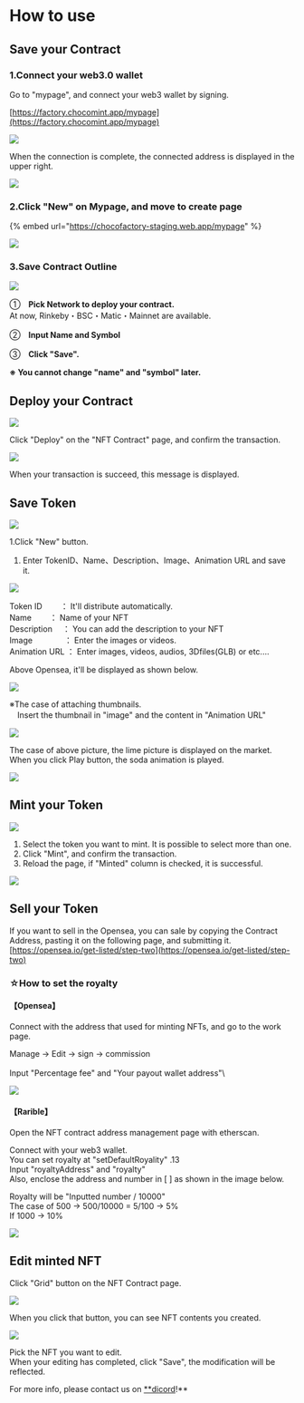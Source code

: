 # How to use

## Save your Contract

### 1.Connect your web3.0 wallet

Go to "mypage", and connect your web3 wallet by signing.

[https://factory.chocomint.app/mypage](https://factory.chocomint.app/mypage)

![](<../../.gitbook/assets/image (42).png>)

When the connection is complete, the connected address is displayed in the upper right.

![](<../../.gitbook/assets/image (1).png>)

### 2.Click "New" on Mypage, and move to create page

{% embed url="https://chocofactory-staging.web.app/mypage" %}

![](<../../.gitbook/assets/image (2).png>)

### 3.Save Contract Outline

![](<../../.gitbook/assets/image (3).png>)

①　**Pick Network to deploy your contract.**\
&#x20;         At now, Rinkeby・BSC・Matic・Mainnet are available.

②　**Input Name and Symbol**

③　**Click "Save".**

**※ You cannot change "name" and  "symbol" later.**

## Deploy your Contract

![](<../../.gitbook/assets/image (4).png>)

Click "Deploy" on the "NFT Contract" page, and confirm the transaction.

![](<../../.gitbook/assets/image (5).png>)

When your transaction is succeed, this message is displayed.

## Save Token

![](<../../.gitbook/assets/image (6).png>)

1.Click "New" button.

1. Enter TokenID、Name、Description、Image、Animation URL and save it.

![](<../../.gitbook/assets/image (7).png>)

Token ID　　    ： It'll distribute automatically.\
Name　　         ： Name of your NFT \
Description　   ： You can add the description to your NFT\
Image　　　　： Enter the images or videos.\
Animation URL ： Enter images, videos, audios, 3Dfiles(GLB) or etc....

Above Opensea, it'll be displayed as shown below.

![](<../../.gitbook/assets/image (8).png>)

※The case of attaching thumbnails.\
　Insert the thumbnail in "image" and the content in "Animation URL"

![](<../../.gitbook/assets/image (9).png>)

The case of above picture, the lime picture is displayed on the market.\
When you click Play button, the soda animation is played.

![](<../../.gitbook/assets/image (10).png>)

## Mint your Token

![](<../../.gitbook/assets/image (11).png>)

1. Select  the token you want to mint. It is possible to select more than one.
2. Click "Mint", and confirm the transaction.
3. Reload the page, if "Minted" column is checked, it is successful.

![](<../../.gitbook/assets/image (12).png>)

## Sell your Token

If you want to sell in the Opensea, you can sale by copying the Contract Address, pasting it on the following page, and submitting it.\
[https://opensea.io/get-listed/step-two](https://opensea.io/get-listed/step-two)

### ☆How to set the royalty

#### 【Opensea】

Connect with the address that used for minting NFTs, and go to the work page.

Manage → Edit → sign → commission\
\
Input "Percentage fee" and "Your payout wallet address"\


![](<../../.gitbook/assets/image (47).png>)

#### 【Rarible】

Open the NFT contract address management page with etherscan.

Connect with your web3 wallet.\
You can set royalty at "setDefaultRoyality" .13\
Input "royaltyAddress" and "royalty"\
Also, enclose the address and number in \[ ] as shown in the image below.

Royalty will be  "Inputted number / 10000"\
&#x20; The case of 500 → 500/10000 = 5/100 → 5%\
&#x20; If 1000 → 10%

![](<../../.gitbook/assets/image (48).png>)

## Edit minted NFT

Click "Grid" button on the NFT Contract page.

![](<../../.gitbook/assets/image (13).png>)

When you click that button, you can see NFT contents you created.

![](<../../.gitbook/assets/image (14).png>)

Pick the NFT you want to edit.\
When your editing has completed, click "Save", the modification will be reflected.

For more info, please contact us on [\*\*dicord](https://discord.com/invite/XkZngBzq)!\*\*
